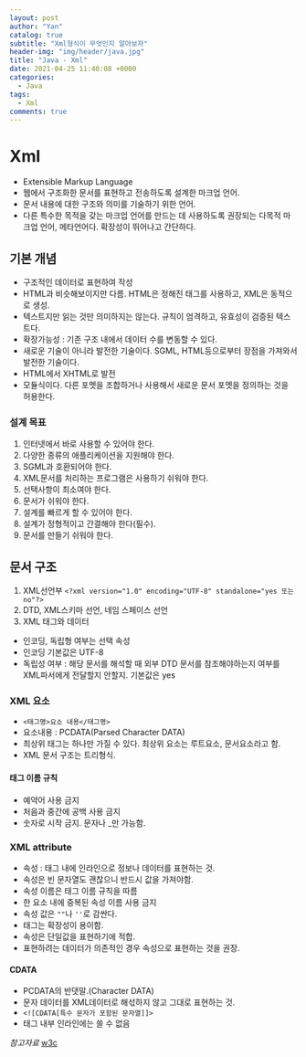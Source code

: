 ```yaml
---
layout: post
author: "Yan"
catalog: true
subtitle: "Xml형식이 무엇인지 알아보자"
header-img: "img/header/java.jpg"
title: "Java - Xml"
date: 2021-04-25 11:40:08 +0000
categories:
  - Java
tags:
  - Xml
comments: true
---
```


# Xml

- Extensible Markup Language
- 웹에서 구조화한 문서를 표현하고 전송하도록 설계한 마크업 언어.
- 문서 내용에 대한 구조와 의미를 기술하기 위한 언어.
- 다른 특수한 목적을 갖는 마크업 언어를 만드는 데 사용하도록 권장되는 다목적 마크업 언어, 메타언어다. 확장성이 뛰어나고 간단하다.

## 기본 개념

- 구조적인 데이터로 표현하여 작성
- HTML과 비슷해보이지만 다름. HTML은 정해진 태그를 사용하고, XML은 동적으로 생성.
- 텍스트지만 읽는 것만 의미하지는 않는다. 규칙이 엄격하고, 유효성이 검증된 텍스트다.
- 확장가능성 : 기존 구조 내에서 데이터 수를 변동할 수 있다.
- 새로운 기술이 아니라 발전한 기술이다. SGML, HTML등으로부터 장점을 가져와서 발전한 기술이다.
- HTML에서 XHTML로 발전
- 모듈식이다. 다른 포멧을 조합하거나 사용해서 새로운 문서 포멧을 정의하는 것을 허용한다.

### 설계 목표

1. 인터넷에서 바로 사용할 수 있어야 한다.
2. 다양한 종류의 애플리케이션을 지원해야 한다.
3. SGML과 호환되어야 한다.
4. XML문서를 처리하는 프로그램은 사용하기 쉬워야 한다.
5. 선택사항이 최소여야 한다.
6. 문서가 쉬워야 한다.
7. 설계를 빠르게 할 수 있어야 한다.
8. 설계가 정형적이고 간결해야 한다(필수).
9. 문서를 만들기 쉬워야 한다.

## 문서 구조

1. XML선언부 `<?xml version="1.0" encoding="UTF-8" standalone="yes 또는 no"?>`
2. DTD, XML스키마 선언, 네임 스페이스 선언
3. XML 태그와 데이터

- 인코딩, 독립형 여부는 선택 속성
- 인코딩 기본값은 UTF-8
- 독립성 여부 : 해당 문서를 해석할 때 외부 DTD 문서를 참조해야하는지 여부를 XML파서에게 전달할지 안할지. 기본값은 yes

### XML 요소

- `<태그명>요소 내용</태그명>`
- 요소내용 : PCDATA(Parsed Character DATA)
- 최상위 태그는 하나만 가질 수 있다. 최상위 요소는 루트요소, 문서요소라고 함.
- XML 문서 구조는 트리형식.

#### 태그 이름 규칙

- 예약어 사용 금지
- 처음과 중간에 공백 사용 금지
- 숫자로 시작 금지. 문자나 \_만 가능함.

### XML attribute

- 속성 : 태그 내에 인라인으로 정보나 데이터를 표현하는 것.
- 속성은 빈 문자열도 괜찮으니 반드시 값을 가져야함.
- 속성 이름은 태그 이름 규칙을 따름
- 한 요소 내에 중복된 속성 이름 사용 금지
- 속성 값은 `""`나 `''`로 감싼다.
- 태그는 확장성이 용이함.
- 속성은 단일값을 표현하기에 적합.
- 표현하려는 데이터가 의존적인 경우 속성으로 표현하는 것을 권장.

#### CDATA

- PCDATA의 반댓말.(Character DATA)
- 문자 데이터를 XML데이터로 해섟하지 않고 그대로 표현하는 것.
- `<![CDATA[특수 문자가 포함된 문자열]]>`
- 태그 내부 인라인에는 쓸 수 없음

_참고자료_
[w3c](https://www.w3.org/TR/REC-xml/)

